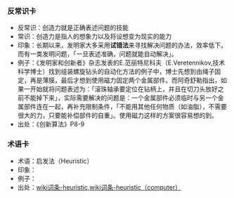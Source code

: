 ### 反常识卡
- 反常识：创造力就是正确表述问题的技能
- 常识：创造力是指人的想象力以及将设想变为现实的能力
- 印象：长期以来，发明家大多采用**试错法**来寻找解决问题的办法，效率低下。而有一类发明问题，「一旦表述准确，问题就能自动解决」。
- 例子：《发明家和创新者》杂志发表的E.范丽特尼科夫（E.Veretennikov,技术科学博士）找到组装螺旋钻头的自动化方法的例子中，博士先想到由绳子固定，再是薄膜，最后才想到使用磁力固定两个金属部件。而阿奇舒勒指出，如果一开始就将问题表述为：「滚珠轴承要定位在钻柄上，并且在切刀头放好之前不能掉下来」，实际需要解决的问题是：一个金属部件必须临时与另一个金属部件连在一起，再补充限制条件，「不能用其他任何物质（如油脂），不需要很大的力，只要能补偿部件的自重」。使用磁力这样的方案很容易想的到。
- 出处：《创新算法》P8-9

### 术语卡
- 术语：启发法（Heuristic）
- 印象：
- 例子：
- 出处：[wiki词条-heuristic](https://en.wikipedia.org/wiki/Heuristic#frb-inline),[wiki词条-heuristic（computer）](https://en.wikipedia.org/wiki/Heuristic_(computer_science))

